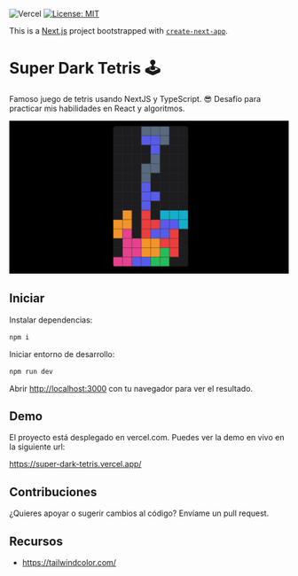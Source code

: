 ![Vercel](https://therealsujitk-vercel-badge.vercel.app/?app=super-dark-tetris)
[![License: MIT](https://img.shields.io/badge/License-MIT-yellow.svg)](https://opensource.org/licenses/MIT)

This is a [Next.js](https://nextjs.org/) project bootstrapped with [`create-next-app`](https://github.com/vercel/next.js/tree/canary/packages/create-next-app).

# Super Dark Tetris 🕹

Famoso juego de tetris usando NextJS y TypeScript. 😎 Desafío para practicar mis habilidades en React y algoritmos.

![Tetris](./public/ScreenShot.png "Super dark tetris")

## Iniciar

Instalar dependencias:

```bash
npm i
```

Iniciar entorno de desarrollo:
```bash
npm run dev
```

Abrir [http://localhost:3000](http://localhost:3000) con tu navegador para ver el resultado.

## Demo
El proyecto está desplegado en vercel.com. Puedes ver la demo en vivo en la siguiente url:

https://super-dark-tetris.vercel.app/

## Contribuciones
¿Quieres apoyar o sugerir cambios al código? Envíame un pull request.

## Recursos
* https://tailwindcolor.com/